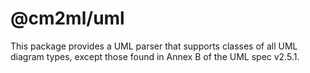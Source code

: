 # @cm2ml/uml

This package provides a UML parser that supports classes of all UML diagram types, except those found in Annex B of the UML spec v2.5.1.
